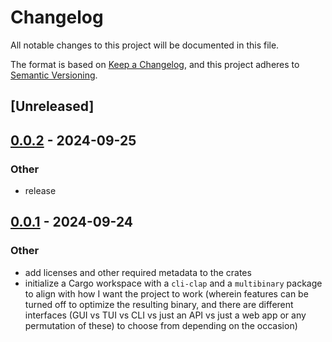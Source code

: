 # Changelog

All notable changes to this project will be documented in this file.

The format is based on [Keep a Changelog](https://keepachangelog.com/en/1.0.0/),
and this project adheres to [Semantic Versioning](https://semver.org/spec/v2.0.0.html).

## [Unreleased]

## [0.0.2](https://github.com/babichjacob/ac-qu-ai-nt/compare/ac-qu-ai-nt-v0.0.1...ac-qu-ai-nt-v0.0.2) - 2024-09-25

### Other

- release

## [0.0.1](https://github.com/babichjacob/ac-qu-ai-nt/releases/tag/ac-qu-ai-nt-v0.0.1) - 2024-09-24

### Other

- add licenses and other required metadata to the crates
- initialize a Cargo workspace with a `cli-clap` and a `multibinary` package to align with how I want the project to work (wherein features can be turned off to optimize the resulting binary, and there are different interfaces (GUI vs TUI vs CLI vs just an API vs just a web app or any permutation of these) to choose from depending on the occasion)
